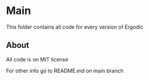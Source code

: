 # Main

This folder contains all code for every version of Ergodic

## About

All code is on MIT license

For other info go to README.md on main branch
